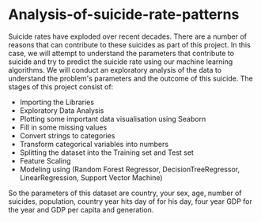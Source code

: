 # Analysis-of-suicide-rate-patterns

Suicide rates have exploded over recent decades. There are a number of reasons that can contribute to these suicides as part of this project.
In this case, we will attempt to understand the parameters that contribute to suicide and try to predict the suicide rate using our machine learning algorithms.
We will conduct an exploratory analysis of the data to understand the problem's parameters and the outcome of this suicide.
The stages of this project consist of:
- Importing the Libraries
- Exploratory Data Analysis
- Plotting some important data visualisation using Seaborn
- Fill in some missing values
- Convert strings to categories
- Transform categorical variables into numbers
- Splitting the dataset into the Training set and Test set
- Feature Scaling 
- Modeling using (Random Forest Regressor, DecisionTreeRegressor, LinearRegression, Support Vector Machine)

So the parameters of this dataset are country, your sex, age, number of suicides, population,
country year hits day of for his day, four year GDP for the year and GDP per capita and generation.